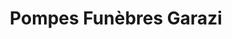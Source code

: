 ---
title: "Pompes Funèbres Garazi"
url: /saint-jean-pied-de-port/pompes-funebres-garazi/
shop: directeurs de funérailles
---